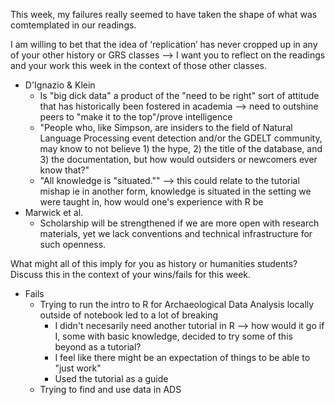 This week, my failures really seemed to have taken the shape of what was comtemplated in our readings. 

I am willing to bet that the idea of ‘replication’ has never cropped up in any of your other history or GRS classes --> I want you to reflect on the readings and your work this week in the context of those other classes.

- D'Ignazio & Klein
  - Is "big dick data" a product of the "need to be right" sort of attitude that has historically been fostered in academia --> need to outshine peers to "make it to the top"/prove intelligence
  - "People who, like Simpson, are insiders to the field of Natural Language Processing event detection and/or the GDELT community, may know to not believe 1) the hype, 2) the title of the database, and 3) the documentation, but how would outsiders or newcomers ever know that?"
  - "All knowledge is "situated."" --> this could relate to the tutorial mishap ie in another form, knowledge is situated in the setting we were taught in, how would one's experience with R be
- Marwick et al.
  - Scholarship will be strengthened if we are more open with research materials, yet we lack conventions and technical infrastructure for such openness.

What might all of this imply for you as history or humanities students? Discuss this in the context of your wins/fails for this week.
- Fails
  - Trying to run the intro to R for Archaeological Data Analysis locally outside of notebook led to a lot of breaking
    - I didn't necesarily need another tutorial in R --> how would it go if I, some with basic knowledge, decided to try some of this beyond as a tutorial?
    - I feel like there might be an expectation of things to be able to "just work"
    - Used the tutorial as a guide
  - Trying to find and use data in ADS
